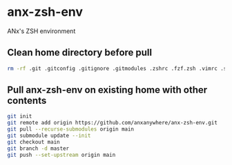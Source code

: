# anx-zsh-env
ANx's ZSH environment

## Clean home directory before pull
```bash
rm -rf .git .gitconfig .gitignore .gitmodules .zshrc .fzf.zsh .vimrc .screenrc .fonts/ .oh-my-zsh/
```

## Pull anx-zsh-env on existing home with other contents
```bash
git init
git remote add origin https://github.com/anxanywhere/anx-zsh-env.git
git pull --recurse-submodules origin main
git submodule update --init
git checkout main
git branch -d master
git push --set-upstream origin main
```
